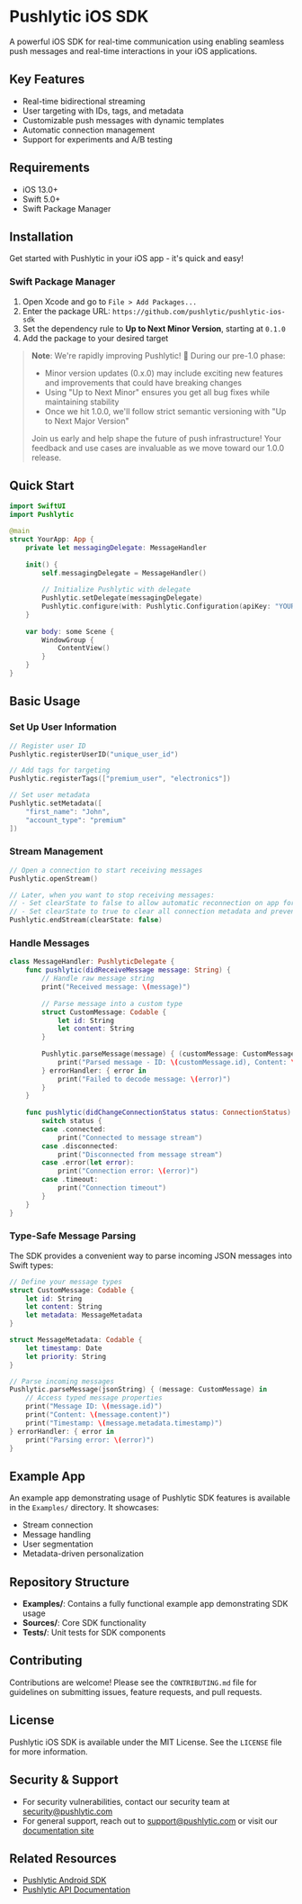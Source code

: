 # Pushlytic iOS SDK

A powerful iOS SDK for real-time communication using enabling seamless push messages and real-time interactions in your iOS applications.

## Key Features
- Real-time bidirectional streaming
- User targeting with IDs, tags, and metadata
- Customizable push messages with dynamic templates
- Automatic connection management
- Support for experiments and A/B testing

## Requirements
- iOS 13.0+
- Swift 5.0+
- Swift Package Manager

## Installation

Get started with Pushlytic in your iOS app - it's quick and easy! 

### Swift Package Manager
1. Open Xcode and go to `File > Add Packages...`
2. Enter the package URL: `https://github.com/pushlytic/pushlytic-ios-sdk`
3. Set the dependency rule to **Up to Next Minor Version**, starting at `0.1.0`
4. Add the package to your desired target

> **Note**: We're rapidly improving Pushlytic! 🚀 During our pre-1.0 phase:
> - Minor version updates (0.x.0) may include exciting new features and improvements that could have breaking changes
> - Using "Up to Next Minor" ensures you get all bug fixes while maintaining stability
> - Once we hit 1.0.0, we'll follow strict semantic versioning with "Up to Next Major Version"
>
> Join us early and help shape the future of push infrastructure! Your feedback and use cases are invaluable as we move toward our 1.0.0 release.

## Quick Start

```swift
import SwiftUI
import Pushlytic

@main
struct YourApp: App {
    private let messagingDelegate: MessageHandler
    
    init() {
        self.messagingDelegate = MessageHandler()
        
        // Initialize Pushlytic with delegate
        Pushlytic.setDelegate(messagingDelegate)
        Pushlytic.configure(with: Pushlytic.Configuration(apiKey: "YOUR_API_KEY"))
    }
    
    var body: some Scene {
        WindowGroup {
            ContentView()
        }
    }
}
```

## Basic Usage

### Set Up User Information
```swift
// Register user ID
Pushlytic.registerUserID("unique_user_id")

// Add tags for targeting
Pushlytic.registerTags(["premium_user", "electronics"])

// Set user metadata
Pushlytic.setMetadata([
    "first_name": "John",
    "account_type": "premium"
])
```

### Stream Management
```swift
// Open a connection to start receiving messages
Pushlytic.openStream()

// Later, when you want to stop receiving messages:
// - Set clearState to false to allow automatic reconnection on app foreground
// - Set clearState to true to clear all connection metadata and prevent automatic reconnection
Pushlytic.endStream(clearState: false)
```

### Handle Messages
```swift
class MessageHandler: PushlyticDelegate {
    func pushlytic(didReceiveMessage message: String) {
        // Handle raw message string
        print("Received message: \(message)")
        
        // Parse message into a custom type
        struct CustomMessage: Codable {
            let id: String
            let content: String
        }
        
        Pushlytic.parseMessage(message) { (customMessage: CustomMessage) in
            print("Parsed message - ID: \(customMessage.id), Content: \(customMessage.content)")
        } errorHandler: { error in
            print("Failed to decode message: \(error)")
        }
    }
    
    func pushlytic(didChangeConnectionStatus status: ConnectionStatus) {
        switch status {
        case .connected:
            print("Connected to message stream")
        case .disconnected:
            print("Disconnected from message stream")
        case .error(let error):
            print("Connection error: \(error)")
        case .timeout:
            print("Connection timeout")
        }
    }
}
```

### Type-Safe Message Parsing
The SDK provides a convenient way to parse incoming JSON messages into Swift types:

```swift
// Define your message types
struct CustomMessage: Codable {
    let id: String
    let content: String
    let metadata: MessageMetadata
}

struct MessageMetadata: Codable {
    let timestamp: Date
    let priority: String
}

// Parse incoming messages
Pushlytic.parseMessage(jsonString) { (message: CustomMessage) in
    // Access typed message properties
    print("Message ID: \(message.id)")
    print("Content: \(message.content)")
    print("Timestamp: \(message.metadata.timestamp)")
} errorHandler: { error in
    print("Parsing error: \(error)")
}
```

## Example App
An example app demonstrating usage of Pushlytic SDK features is available in the `Examples/` directory. It showcases:
- Stream connection
- Message handling
- User segmentation
- Metadata-driven personalization

## Repository Structure
- **Examples/**: Contains a fully functional example app demonstrating SDK usage
- **Sources/**: Core SDK functionality
- **Tests/**: Unit tests for SDK components

## Contributing
Contributions are welcome! Please see the `CONTRIBUTING.md` file for guidelines on submitting issues, feature requests, and pull requests.

## License
Pushlytic iOS SDK is available under the MIT License. See the `LICENSE` file for more information.

## Security & Support
- For security vulnerabilities, contact our security team at [security@pushlytic.com](mailto:security@pushlytic.com)
- For general support, reach out to [support@pushlytic.com](mailto:support@pushlytic.com) or visit our [documentation site](https://pushlytic.com/docs)

## Related Resources
- [Pushlytic Android SDK](https://github.com/pushlytic/pushlytic-android-sdk)
- [Pushlytic API Documentation](https://pushlytic.com/docs)
